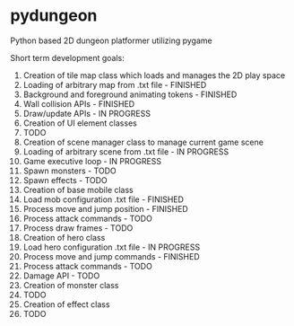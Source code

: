 # pydungeon
Python based 2D dungeon platformer utilizing pygame

Short term development goals:

1. Creation of tile map class which loads and manages the 2D play space
  1. Loading of arbitrary map from .txt file - FINISHED
  1. Background and foreground animating tokens - FINISHED
  1. Wall collision APIs - FINISHED
  1. Draw/update APIs - IN PROGRESS
1. Creation of UI element classes
  1. TODO
1. Creation of scene manager class to manage current game scene
  1. Loading of arbitrary scene from .txt file - IN PROGRESS
  1. Game executive loop - IN PROGRESS
  1. Spawn monsters - TODO
  1. Spawn effects - TODO
1. Creation of base mobile class
  1. Load mob configuration .txt file - FINISHED
  1. Process move and jump position - FINISHED
  1. Process attack commands - TODO
  1. Process draw frames - TODO
1. Creation of hero class
  1. Load hero configuration .txt file - IN PROGRESS
  1. Process move and jump commands - FINISHED
  1. Process attack commands - TODO
  1. Damage API - TODO
1. Creation of monster class
  1. TODO
1. Creation of effect class
  1. TODO
